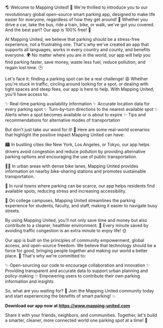 🌎 Welcome to Mapping United! 🎉 We're thrilled to introduce you to our revolutionary global open-source smart parking app, designed to make life easier for everyone, regardless of how they get around! 💨 Whether you drive a car, take the bus, ride a train, bike, or walk, we've got you covered. And the best part? Our app is 100% free! 🤑

At Mapping United, we believe that parking should be a stress-free experience, not a frustrating one. That's why we've created an app that supports all languages, works in every country and county, and benefits everyone. 🌍 No matter where you are in the world, our app will help you find parking faster, save money, waste less fuel, reduce pollution, and regain lost time. 🕒

Let's face it: finding a parking spot can be a real challenge! 😩 Whether you're stuck in traffic, circling around looking for a spot, or dealing with tight spaces and steep fees, our app is here to help. With Mapping United, you'll have access to:

✨ Real-time parking availability information
✨ Accurate location data for every parking spot
✨ Turn-by-turn directions to the nearest available spot
✨ Alerts when a spot becomes available or is about to expire
✨ Tips and recommendations for alternative modes of transportation

But don't just take our word for it! 🤔 Here are some real-world scenarios that highlight the positive impact Mapping United can have:

🏙️ In bustling cities like New York, Los Angeles, or Tokyo, our app helps drivers avoid congestion and reduce pollution by providing alternative parking options and encouraging the use of public transportation.

🏃‍♀️ In urban areas with dense bike lanes, Mapping United provides information on nearby bike-sharing stations and promotes sustainable transportation.

🚌 In rural towns where parking can be scarce, our app helps residents find available spots, reducing stress and increasing accessibility.

🚂 On college campuses, Mapping United streamlines the parking experience for students, faculty, and staff, making it easier to navigate busy streets.

By using Mapping United, you'll not only save time and money but also contribute to a cleaner, healthier environment. 💪 Every minute saved by avoiding traffic congestion is an extra minute to enjoy life! 🌞

Our app is built on the principles of community empowerment, global access, and open-source freedom. We believe that technology should be a force for good, bringing people together and making our world a better place. 🌈 That's why we're committed to:

✨ Open-sourcing our code to encourage collaboration and innovation
✨ Providing transparent and accurate data to support urban planning and policy-making
✨ Empowering users to contribute their own parking information and insights

So, what are you waiting for? 🤔 Join the Mapping United community today and start experiencing the benefits of smart parking! 💥

**Download our app now at https://www.mapping-united.com**

Share it with your friends, neighbors, and communities. Together, let's build a smarter, cleaner, more connected world one parking spot at a time! 🌟